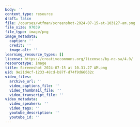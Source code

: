 ```yaml
---
body: ''
content_type: resource
draft: false
file: /courses/wtfman/screenshot-2024-07-15-at-103127-am.png
file_size: 97039
file_type: image/png
image_metadata:
  caption: ''
  credit: ''
  image-alt: ''
learning_resource_types: []
license: https://creativecommons.org/licenses/by-nc-sa/4.0/
resourcetype: Image
title: Screenshot 2024-07-15 at 10.31.27 AM.png
uid: 9e21d4cf-1233-48cd-b87f-d74f9d66632c
video_files:
  archive_url: ''
  video_captions_file: ''
  video_thumbnail_file: ''
  video_transcript_file: ''
video_metadata:
  video_speakers: ''
  video_tags: ''
  youtube_description: ''
  youtube_id: ''
---
```


